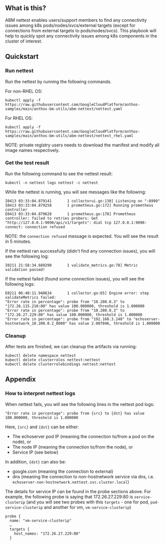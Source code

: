 ## What is this?

ABM nettest enables users/support members to find any connectivity issues
among k8s pods/nodes/svcs/external targets (except for connections from external
targets to pods/nodes/svcs). This playbook will help to quickly spot any
connectivity issues among k8s components in the cluster of interest.

## Quickstart

### Run nettest

Run the nettest by running the following commands.

For non-RHEL OS:

```
kubectl apply -f https://raw.githubusercontent.com/GoogleCloudPlatform/anthos-samples/main/anthos-bm-utils/abm-nettest/nettest.yaml
```

For RHEL OS:

```
kubectl apply -f https://raw.githubusercontent.com/GoogleCloudPlatform/anthos-samples/main/anthos-bm-utils/abm-nettest/nettest_rhel.yaml
```

NOTE: private registry users needs to download the manifest and modify all image names respectively.

### Get the test result

Run the following command to see the nettest result:

```
kubectl -n nettest logs nettest -c nettest
```

While the nettest is running, you will see messages like the following:

```
I0413 03:33:04.879141       1 collectorui.go:130] Listening on ":8999"
I0413 03:33:04.879258       1 prometheus.go:172] Running prometheus controller
E0413 03:33:04.879628       1 prometheus.go:178] Prometheus controller: failed to retries probers: Get "http://127.0.0.1:9090/api/v1/targets": dial tcp 127.0.0.1:9090: connect: connection refused
```

NOTE: the `connection refused` message is expected. You will see the result in 5 minutes.

If the nettest ran successfully (didn't find any connection issues), you will see the following log:

```
I0211 21:58:34.689290       1 validate_metrics.go:78] Metric validation passed!
```

If the nettest failed (found some connection issues), you will see the following logs:

```
E0211 06:40:11.948634       1 collector.go:65] Engine error: step validateMetrics failed:
"Error rate in percentage": probe from "10.200.0.3" to "172.26.115.210:80" has value 100.000000, threshold is 1.000000
"Error rate in percentage": probe from "10.200.0.3" to "172.26.27.229:80" has value 100.000000, threshold is 1.000000
"Error rate in percentage": probe from "192.168.3.248" to "echoserver-hostnetwork_10.200.0.2_8080" has value 2.007046, threshold is 1.000000
```


### Cleanup

After tests are finished, we can cleanup the artifacts via running:

```
kubectl delete namespace nettest
kubectl delete clusterroles nettest:nettest
kubectl delete clusterrolebindings nettest:nettest
```

## Appendix

### How to interpret nettest logs

When nettest fails, you will see the following lines in the nettest pod logs:

```
"Error rate in percentage": probe from {src} to {dst} has value 100.000000, threshold is 1.000000
```

Here, `{src}` and `{dst}` can be either:

*   The echoserver pod IP (meaning the connection to/from a pod on the node), or
*   The node IP (meaning the connection to/from the node), or
*   Service IP (see below)

In addition, `{dst}` can also be:

*   google.com (meaning the connection to external)
*   dns (meaning the connection to non-hostnetwork service via dns, i.e. `echoserver-non-hostnetwork.nettest.svc.cluster.local`)

The details for service IP can be found in the probe sections above. For
example, the following probe is saying that 172.26.27.229:80 is
`service-clusterip` (and you will see two probes with this `targets` - one for
pod, `pod-service-clusterip` and another for vm, `vm-service-clusterip`)

```
probe {
  name: "vm-service-clusterip"
  …
  targets {
    host_names: "172.26.27.229:80"
  }
```
